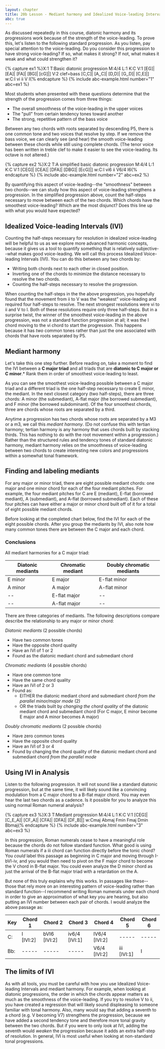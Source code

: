 ```yaml
---
layout: chapter
title: 20b Lesson - Mediant harmony and Idealized Voice-leading Intervals
abc: true
---
```


As discussed repeatedly in this course, diatonic harmony and its progressions work because of the strength of the voice-leading. To prove this, let's listen to the following standard progression. As you listen, pay special attention to the voice-leading. Do you consider this progression to have strong voice-leading? If so, what makes it strong? If not, what makes it weak and what could strengthen it?

{% capture ex1 %}X:1
T:Basic diatonic progression
M:4/4
L:1
K:C
V:1
[EG]| [EA]| [FA]| [BG]| [cG]|]
V:2 clef=bass
[C,C]| [A,,C]| [D,D]| [G,,D]| [C,E]|]
w:C:I vi ii V I{% endcapture %}
{% include abc-example.html number="1" abc=ex1 %}

Most students when presented with these questions determine that the strength of the progression comes from three things:
- The overall smoothness of the voice-leading in the upper voices 
- The "pull" from certain tendency tones toward another
- The strong, repetitive pattern of the bass voice 

Between any two chords with roots separated by descending P5, there is one common tone and two voices that resolve by step. If we remove the bass voice, we can clearly see (and hear) the smooth voice-leading between these chords while still using complete chords. (The tenor voice has been written in treble clef to make it easier to see the voice-leading. Its octave is not altered.)

{% capture ex2 %}X:2
T:A simplified basic diatonic progression
M:4/4
L:1
K:C
V:1
[CEG]| [CEA]| [DFA]| [DBG]| [EcG]|]
w:C:I vi6 ii V6/4 I6{% endcapture %}
{% include abc-example.html number="2" abc=ex2 %}

By quantifying this aspect of voice-leading--the "smoothness" between two chords--we can study how this aspect of voice-leading strengthens a progression. In the simplified progression above, count the half-steps necessary to move between each of the two chords. Which chords have the smoothest voice-leading? Which are the most disjunct? Does this line up with what you would have expected?

## Idealized Voice-leading Intervals (IVI)

Counting the half-steps necessary for resolution in idealized voice-leading will be helpful to us as we explore more advanced harmonic concepts, because it gives us a tool to quantify something that is relatively subjective--what makes good voice-leading. We will call this process Idealized Voice-leading Intervals (IVI). You can do this between any two chords by:
- Writing both chords next to each other in closed position.
- Inverting one of the chords to minimize the distance necessary to resolve the two chords.
- Counting the half-steps necessary to resolve the progression.

When counting the half-steps in the the above progression, you hopefully found that the movement from ii to V was the "weakest" voice-leading and required four half-steps to resolve. The next strongest resolutions were vi to ii and V to I. Both of these resolutions require only three half-steps. But in a surprise twist, the winner of the smoothest voice-leading in the above progression, was not a standard function progression at all; it was the I chord moving to the vi chord to start the progression. This happens because it has *two* common tones rather than just the one associated with chords that have roots separated by P5.

## Mediant harmony

Let's take this one step further. Before reading on, take a moment to find the IVI between a **C major triad** and all triads that are **diatonic to C major or C minor**.* Rank them in order of smoothest voice-leading to least.

As you can see the smoothest voice-leading possible between a C major triad and a different triad is the one half-step necessary to create E minor, the mediant. In the next closest category (two half-steps), there are three chords: A minor (the submediant), A-flat major (the borrowed submediant), and F minor (the borrowed subdominant). Of the four smoothest chords, three are chords whose roots are separated by a third.

Anytime a progression has two chords whose roots are separated by a M3 or a m3, we call this *mediant harmony*. (Do not confuse this with tertian harmony; tertian harmony is any harmony that uses chords built by stacking thirds. This has nothing to do with the root movement within a progression.) Rather than the structured rules and tendency tones of standard diatonic harmony, mediant harmony relies on the smoothness of voice-leading between two chords to create interesting new colors and progressions within a somewhat tonal framework.

## Finding and labeling mediants

For any major or minor triad, there are eight possible mediant chords: one major and one minor chord for each of the four mediant pitches. For example, the four mediant pitches for C are E (mediant), E-flat (borrowed mediant), A (submediant), and A-flat (borrowed submediant). Each of these four pitches can have either a major or minor chord built off of it for a total of eight possible mediant chords.

Before looking at the completed chart below, find the IVI for each of the eight possible chords. After you group the mediants by IVI, also note how many common tones there are between the C major and each chord.

### Conclusions

All mediant harmonies for a C major triad:

Diatonic mediants | Chromatic mediant | Doubly chromatic mediants
 --- | --- | ---
 E minor | E major | E-flat minor
 A minor | A major | A-flat minor
 -- | E-flat major | --
 -- | A-flat major | --

There are three categories of mediants. The following descriptions compare describe the relationship to any major or minor chord:

*Diatonic mediants* (2 possible chords) 
- Have two common tones
- Have the opposite chord quality
- Have an IVI of 1 or 2
- Found as the diatonic mediant chord and submediant chord

*Chromatic mediants* (4 possible chords)
- Have one common tone
- Have the same chord quality
- Have an IVI of 2 or 3
- Found as:
    - EITHER the diatonic mediant chord and submediant chord *from the parallel minor/major mode* (2)
    - OR the triads built by *changing the chord quality* of the diatonic mediant chord and submediant chord (For C major, E minor become E major and A minor becomes A major)

*Doubly chromatic mediants* (2 possible chords) 
- Have zero common tones
- Have the opposite chord quality
- Have an IVI of 3 or 4
- Found by changing the chord quality of the diatonic mediant chord and submediant chord *from the parallel mode*

## Using IVI in Analysis

Listen to the following progression. It will not sound like a standard diatonic progression, but at the same time, it will likely sound like a convincing modulation from a C major chord to a B-flat major chord. You may even hear the last two chords as a cadence. Is it possible for you to analyze this using normal Roman numeral analysis?

{% capture ex3 %}X:3
T:Mediant progression
M:4/4
L:1
K:C
V:1
[CEG]| [C_E_A]| [CF_A]| [CFA]| [DFA]| [DF_B]|]
w:Cmaj Abmaj Fmin Fmaj Dmin Bbmaj{% endcapture %}
{% include abc-example.html number="3" abc=ex3 %}

In this progression, Roman numerals cease to have a meaningful role because the chords do not follow standard function. What good is using Roman numerals if a iii chord can function directly before the tonic chord? You *could* label this passage as beginning in C major and moving through I-bVI-iv, and you would then need to pivot on the F major chord to become the V chord in B-flat major. You could even analyze the D minor chord as just the arrival of the B-flat major triad with a retardation on the A.

But none of this truly explains why this works. In passages like these-- those that rely more on an interesting pattern of voice-leading rather than standard function--I recommend writing Roman numerals under each chord in order to give an approximation of what key you are hearing, but also putting an IVI number between each pair of chords. I would analyze the above passage as:

Key | Chord 1 | Chord 2 | Chord 3 | Chord 4 | Chord 5 | Chord 6
 --- | --- | --- | --- | --- | --- | ---
 C: | I [IVI:2] | bVI6 [IVI:2] | iv6/4 [IVI:1] | IV6/4 [IVI:2] | ----- | -----
 Bb: | ----- | ----- | ----- | V6/4 [IVI:2] | iii [IVI:1] | I

## The limits of IVI

As with all tools, you must be careful with how you use Idealized Voice-leading Intervals and mediant harmony. For example, when looking at diatonic progressions, the order in which the chords appear matters as much as the smoothness of the voice-leading. If you try to resolve V to ii, you have created a regression that will likely sound displeasing to someone familiar with tonal harmony. Also, many would say that adding a seventh to a chord (e.g. V becoming V7) strengthens the progression, because we have added a second tendency tone and therefore more tonal gravity between the two chords. But if you were to only look at IVI, adding the seventh would *weaken* the progression because it adds an extra half-step of resolution. In general, IVI is most useful when looking at non-standard tonal progressions.